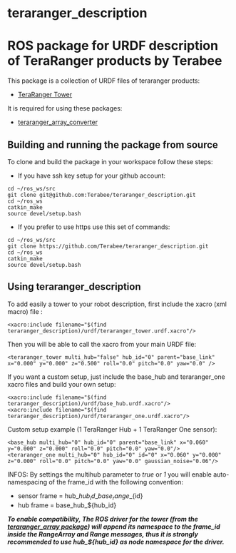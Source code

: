 # teraranger_description
# ROS package for URDF description of TeraRanger products by Terabee

This package is a collection of URDF files of teraranger products:
* [TeraRanger Tower](http://www.teraranger.com/teraranger-tower/)

It is required for using these packages:
* [teraranger_array_converter](https://github.com/Terabee/teraranger_array_converter)

## Building and running the package from source

To clone and build the package in your workspace follow these steps:

* If you have ssh key setup for your github account:

```
cd ~/ros_ws/src
git clone git@github.com:Terabee/teraranger_description.git
cd ~/ros_ws
catkin_make
source devel/setup.bash
```

* If you prefer to use https use this set of commands:

```
cd ~/ros_ws/src
git clone https://github.com/Terabee/teraranger_description.git
cd ~/ros_ws
catkin_make
source devel/setup.bash
```

## Using teraranger_description

To add easily a tower to your robot description, first include the xacro (xml macro) file :
```
<xacro:include filename="$(find teraranger_description)/urdf/teraranger_tower.urdf.xacro"/>
```
Then you will be able to call the xacro from your main URDF file:
```
<teraranger_tower multi_hub="false" hub_id="0" parent="base_link" x="0.000" y="0.000" z="0.500" roll="0.0" pitch="0.0" yaw="0.0" />
```
 
If you want a custom setup, just include the base_hub and teraranger_one xacro files and build your own setup:
```
<xacro:include filename="$(find teraranger_description)/urdf/base_hub.urdf.xacro"/>
<xacro:include filename="$(find teraranger_description)/urdf/teraranger_one.urdf.xacro"/>
```
Custom setup example (1 TeraRanger Hub + 1 TeraRanger One sensor):

```
<base_hub multi_hub="0" hub_id="0" parent="base_link" x="0.060" y="0.000" z="0.000" roll="0.0" pitch="0.0" yaw="0.0"/>
<teraranger_one multi_hub="0" hub_id="0" id="0" x="0.060" y="0.000" z="0.000" roll="0.0" pitch="0.0" yaw="0.0" gaussian_noise="0.06"/>
```
INFOS: By settings the multihub parameter to _true_ or _1_ you will enable auto-namespacing of the frame_id with the following convention:
* sensor frame = hub\_${hub_id}\_base_range\_${id}
* hub frame = base\_hub\_${hub_id}

___To enable compatibility, The ROS driver for the tower (from the [teraranger\_array package](https://github.com/Terabee/teraranger_array)) will append its namespace to the frame_id inside the RangeArray and Range messages, thus it is strongly recommended to use hub\_${hub_id} as node namespace for the driver.___


